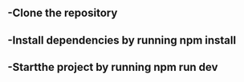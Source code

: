 ## -Clone the repository
## -Install dependencies by running npm install
## -Startthe project by running npm run dev